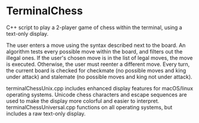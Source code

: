 # TerminalChess
C++ script to play a 2-player game of chess within the terminal, using a text-only display.

The user enters a move using the syntax described next to the board. An algorithm tests every possible move
within the board, and filters out the illegal ones. If the user's chosen move is in the list of legal moves, the
move is executed. Otherwise, the user must reenter a different move. Every turn, the current board is checked for
checkmate (no possible moves and king under attack) and stalemate (no possible moves and king not under attack).

terminalChessUnix.cpp includes enhanced display features for macOS/linux operating systems. Unicode chess characters and
escape sequences are used to make the display more colorful and easier to interpret. terminalChessUniversal.cpp
functions on all operating systems, but includes a raw text-only display.
